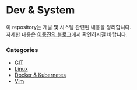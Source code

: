 # Dev & System
이 repository는 개발 및 시스템 관련된 내용을 정리합니다.  
자세한 내용은 [이종진의 블로그](https://kaejong.tistory.com/category)에서 확인하시길 바랍니다.

### Categories
- [GIT](https://kaejong.tistory.com/category/Dev%20%26%20System/Git)
- [Linux](https://kaejong.tistory.com/category/Dev%20%26%20System/Linux)
- [Docker & Kubernetes](https://kaejong.tistory.com/category/Dev%20%26%20System/Docker%20%26%20Kubernetes)
- [Vim](https://kaejong.tistory.com/category/Dev%20%26%20System/Vim)



